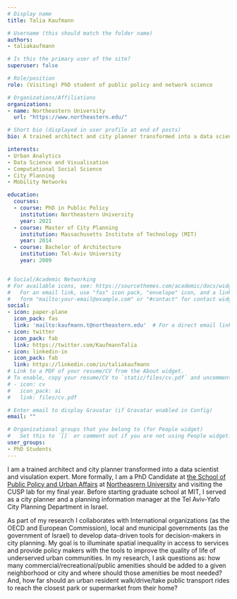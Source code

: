 ```yaml
---
# Display name
title: Talia Kaufmann

# Username (this should match the folder name)
authors:
- taliakaufmann

# Is this the primary user of the site?
superuser: false

# Role/position
role: (Visiting) PhD student of public policy and network science

# Organizations/Affiliations
organizations:
- name: Northeastern University
  url: "https://www.northeastern.edu/"

# Short bio (displayed in user profile at end of posts)
bio: A trained architect and city planner transformed into a data scientist, interested in developing data-driven tools for city planning and illuminate urban inequality.

interests:
- Urban Analytics
- Data Science and Visualisation
- Computational Social Science
- City Planning
- Mobility Networks

education:
  courses:
  - course: PhD in Public Policy
    institution: Northeastern University
    year: 2021
  - course: Master of City Planning
    institution: Massachusetts Institute of Technology (MIT)
    year: 2014
  - course: Bachelor of Architecture
    institution: Tel-Aviv University
    year: 2009


# Social/Academic Networking
# For available icons, see: https://sourcethemes.com/academic/docs/widgets/#icons
#   For an email link, use "fas" icon pack, "envelope" icon, and a link in the
#   form "mailto:your-email@example.com" or "#contact" for contact widget.
social:
- icon: paper-plane
  icon_pack: fas
  link: 'mailto:kaufmann.t@northeastern.edu'  # For a direct email link, use "mailto:test@example.org".
- icon: twitter
  icon_pack: fab
  link: https://twitter.com/KaufmannTalia
- icon: linkedin-in
  icon_pack: fab
  link: https://linkedin.com/in/taliakaufmann
# Link to a PDF of your resume/CV from the About widget.
# To enable, copy your resume/CV to `static/files/cv.pdf` and uncomment the lines below.
# - icon: cv
#   icon_pack: ai
#   link: files/cv.pdf

# Enter email to display Gravatar (if Gravatar enabled in Config)
email: ""

# Organizational groups that you belong to (for People widget)
#   Set this to `[]` or comment out if you are not using People widget.
user_groups:
- PhD Students
---
```


I am a trained architect and city planner transformed into a data scientist and visulation expert. More formally, I am a PhD Candidate at [the School of Public Policy and Urban Affairs](https://cssh.northeastern.edu/policyschool/) at [Northeasrern University](https://www.northeastern.edu/) and visiting the CUSP lab for my final year. Before starting graduate school at MIT, I served as a city planner and a planning information manager at the Tel Aviv-Yafo City Planning Department in Israel.

As part of my research I collaborates with International organizations (as the OECD and European Commission), local and municipal governments (as the government of Israel) to develop data-driven tools for decision-makers in city planning. My goal is to illuminate spatial inequality in access to services and provide policy makers with the tools to improve the quality of life of underserved urban communities. In my research, I ask questions as: how many commercial/recreational/public amenities should be added to a given neighborhood or city and where should those amenities be most needed? And, how far should an urban resident walk/drive/take public transport rides to reach the closest park or supermarket from their home?

